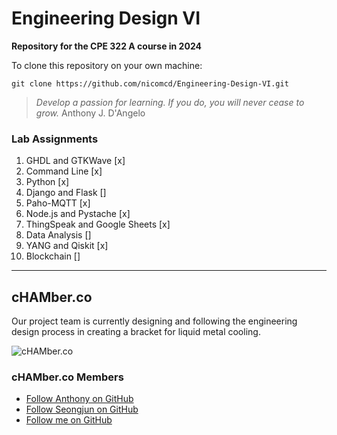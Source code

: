 # Engineering Design VI
**Repository for the CPE 322 A course in 2024**

To clone this repository on your own machine:

```git clone https://github.com/nicomcd/Engineering-Design-VI.git```

> *Develop a passion for learning. If you do, you will never cease to grow.*
> Anthony J. D'Angelo


### Lab Assignments
1. GHDL and GTKWave [x]
2. Command Line [x]
3. Python [x]
4. Django and Flask []
5. Paho-MQTT [x]
6. Node.js and Pystache [x]
7. ThingSpeak and Google Sheets [x]
8. Data Analysis []
9. YANG and Qiskit [x]
10. Blockchain []

---

## cHAMber.co

Our project team is currently designing and following the engineering design process in creating a bracket for liquid metal cooling. 

![cHAMber.co](Images/chamber.png)

### cHAMber.co Members
- [Follow Anthony on GitHub](https://github.com/BonkMasterMord)
- [Follow Seongjun on GitHub](https://github.com/successjun)
- [Follow me on GitHub](https://github.com/nicomcd)





